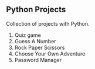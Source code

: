 ## Python Projects

Collection of projects with Python.
1. Quiz game
2. Guess A Number
3. Rock Paper Scissors
4. Choose Your Own Adventure
5. Password Manager

